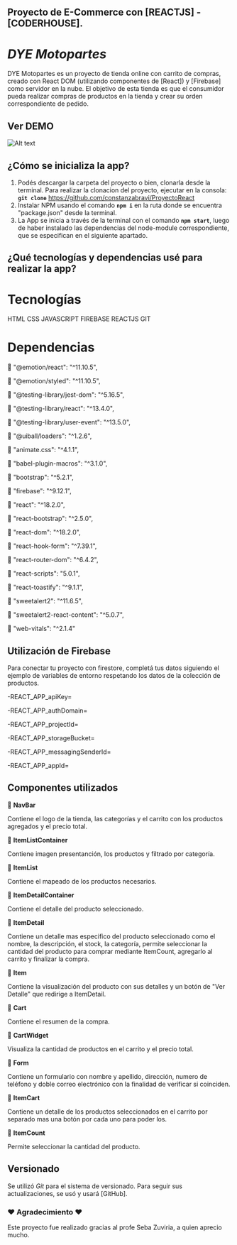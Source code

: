 ## Proyecto de E-Commerce con [REACTJS] - [CODERHOUSE].

# _DYE Motopartes_

DYE Motopartes es un proyecto de tienda online con carrito de compras, creado con React DOM (utilizando componentes de [React]) y [Firebase] como servidor en la nube. El objetivo de esta tienda es que el consumidor pueda realizar compras de productos en la tienda y crear su orden correspondiente de pedido.

## Ver DEMO 
![ Alt text](./react.gif)

## ¿Cómo se inicializa la app?

1) Podés descargar la carpeta del proyecto o bien, clonarla desde la terminal. Para realizar la clonacion del proyecto, ejecutar en la consola: **`git clone`** https://github.com/constanzabravi/ProyectoReact
2) Instalar NPM usando el comando **`npm i`** en la ruta donde se encuentra "package.json" desde la terminal.
3) La App se inicia a través de la terminal con el comando **`npm start`**, luego de haber instalado las dependencias del node-module correspondiente, que se especifican en el siguiente apartado.

## ¿Qué tecnologías y dependencias usé para realizar la app?

# Tecnologías

HTML
CSS
JAVASCRIPT
FIREBASE
REACTJS
GIT

# Dependencias

:small_blue_diamond: "@emotion/react": "^11.10.5",

:small_blue_diamond: "@emotion/styled": "^11.10.5",

:small_blue_diamond: "@testing-library/jest-dom": "^5.16.5",

:small_blue_diamond: "@testing-library/react": "^13.4.0",

:small_blue_diamond: "@testing-library/user-event": "^13.5.0",

:small_blue_diamond: "@uiball/loaders": "^1.2.6",

:small_blue_diamond: "animate.css": "^4.1.1",

:small_blue_diamond: "babel-plugin-macros": "^3.1.0",

:small_blue_diamond: "bootstrap": "^5.2.1",

:small_blue_diamond: "firebase": "^9.12.1",

:small_blue_diamond: "react": "^18.2.0",

:small_blue_diamond: "react-bootstrap": "^2.5.0",

:small_blue_diamond: "react-dom": "^18.2.0",

:small_blue_diamond: "react-hook-form": "^7.39.1",

:small_blue_diamond: "react-router-dom": "^6.4.2",

:small_blue_diamond: "react-scripts": "5.0.1",

:small_blue_diamond: "react-toastify": "^9.1.1",

:small_blue_diamond: "sweetalert2": "^11.6.5",

:small_blue_diamond: "sweetalert2-react-content": "^5.0.7",

:small_blue_diamond: "web-vitals": "^2.1.4"

## Utilización de Firebase

Para conectar tu proyecto con firestore, completá tus datos siguiendo el ejemplo de variables de entorno respetando los datos de la colección de productos.

-REACT_APP_apiKey=

-REACT_APP_authDomain=

-REACT_APP_projectId=

-REACT_APP_storageBucket=

-REACT_APP_messagingSenderId=

-REACT_APP_appId=

## Componentes utilizados

:small_blue_diamond: **NavBar**

Contiene el logo de la tienda, las categorías y el carrito con los productos agregados y el precio total.

:small_blue_diamond: **ItemListContainer**

Contiene imagen presentanción, los productos y filtrado por categoría.

:small_blue_diamond: **ItemList**

Contiene el mapeado de los productos necesarios.

:small_blue_diamond: **ItemDetailContainer**

Contiene el detalle del producto seleccionado.

:small_blue_diamond: **ItemDetail**

Contiene un detalle mas especifico del producto seleccionado como el nombre, la descripción, el stock, la categoría, permite seleccionar la cantidad del producto para comprar mediante ItemCount, agregarlo al carrito y finalizar la compra.

:small_blue_diamond: **Item**

Contiene la visualización del producto con sus detalles y un botón de "Ver Detalle" que redirige a ItemDetail.

:small_blue_diamond: **Cart**

Contiene el resumen de la compra.

:small_blue_diamond: **CartWidget**

Visualiza la cantidad de productos en el carrito y el precio total.

:small_blue_diamond: **Form**

Contiene un formulario con nombre y apellido, dirección, numero de teléfono y doble correo electrónico con la finalidad de verificar si  coinciden.

:small_blue_diamond: **ItemCart**

Contiene un detalle de los productos seleccionados en el carrito por separado mas una botón por cada uno para poder los.

:small_blue_diamond: **ItemCount**

Permite seleccionar la cantidad del producto.


## Versionado

Se utilizó _Git_ para el sistema de versionado. Para seguir sus actualizaciones, se usó y usará [GitHub].


### :heart: Agradecimiento :heart:

Este proyecto fue realizado gracias al profe Seba Zuviria, a quien aprecio mucho.
